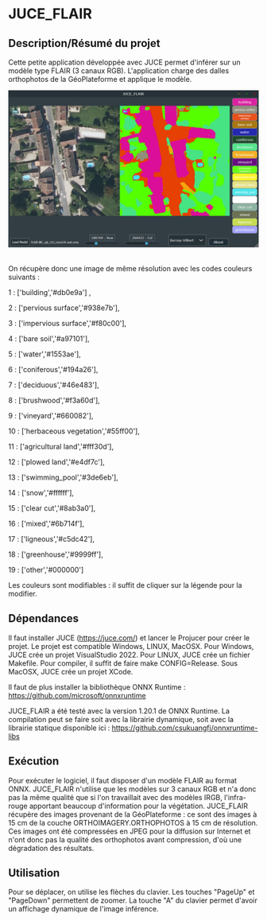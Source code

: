 # JUCE_FLAIR

## Description/Résumé du projet
Cette petite application développée avec JUCE permet d'inférer sur un modèle type FLAIR (3 canaux RGB).
L'application charge des dalles orthophotos de la GéoPlateforme et applique le modèle.

<div align="center">
<img alt="JUCE_FLAIR" src="https://raw.githubusercontent.com/IGNF/JUCE_FLAIR/master/Documentation/JUCE_FLAIR.jpg">
</div><br>


On récupère donc une image de même résolution avec les codes couleurs suivants :

1   : ['building','#db0e9a'] ,

2   : ['pervious surface','#938e7b'],

3   : ['impervious surface','#f80c00'],

4   : ['bare soil','#a97101'],

5   : ['water','#1553ae'],

6   : ['coniferous','#194a26'],

7   : ['deciduous','#46e483'],

8   : ['brushwood','#f3a60d'],

9   : ['vineyard','#660082'],

10  : ['herbaceous vegetation','#55ff00'],

11  : ['agricultural land','#fff30d'],

12  : ['plowed land','#e4df7c'],

13  : ['swimming_pool','#3de6eb'],

14  : ['snow','#ffffff'],

15  : ['clear cut','#8ab3a0'],

16  : ['mixed','#6b714f'],

17  : ['ligneous','#c5dc42'],

18  : ['greenhouse','#9999ff'],

19  : ['other','#000000']

Les couleurs sont modifiables : il suffit de cliquer sur la légende pour la modifier.

## Dépendances
Il faut installer JUCE (https://juce.com/) et lancer le Projucer pour créer le projet.
Le projet est compatible Windows, LINUX, MacOSX.
Pour Windows, JUCE crée un projet VisualStudio 2022.
Pour LINUX, JUCE crée un fichier Makefile. Pour compiler, il suffit de faire make CONFIG=Release.
Sous MacOSX, JUCE crée un projet XCode.

Il faut de plus installer la bibliothèque ONNX Runtime : https://github.com/microsoft/onnxruntime

JUCE_FLAIR a été testé avec la version 1.20.1 de ONNX Runtime. La compilation peut se faire soit avec la librairie dynamique, soit avec la librairie statique disponible ici : https://github.com/csukuangfj/onnxruntime-libs

## Exécution
Pour exécuter le logiciel, il faut disposer d'un modèle FLAIR au format ONNX.
JUCE_FLAIR n'utilise que les modèles sur 3 canaux RGB et n'a donc pas la même qualité que si l'on travaillait avec des modèles IRGB, l'infra-rouge apportant beaucoup d'information pour la végétation.
JUCE_FLAIR récupère des images provenant de la GéoPlateforme : ce sont des images à 15 cm de la couche ORTHOIMAGERY.ORTHOPHOTOS à 15 cm de résolution. 
Ces images ont été compressées en JPEG pour la diffusion sur Internet et n'ont donc pas la qualité des orthophotos avant compression, d'où une dégradation des résultats.

## Utilisation
Pour se déplacer, on utilise les flèches du clavier.
Les touches "PageUp" et "PageDown" permettent de zoomer.
La touche "A" du clavier permet d'avoir un affichage dynamique de l'image inférence.